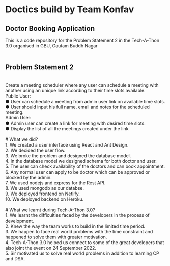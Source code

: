 # Doctics build by Team Konfav <br/>

## Doctor Booking Application <br/>

This is a code repository for the Problem Statement 2 in the Tech-A-Thon 3.0 organised in GBU, Gautam Buddh Nagar <br/><br/>

## Problem Statement 2

<br/>Create a meeting scheduler where any user can schedule a meeting with another using an unique link according to their time slots available. <br/>Public User: <br/> ● User can schedule a meeting from admin user link on available time slots. <br/>● User should input his full name, email and notes for the scheduled meeting. <br/>Admin User: <br/>● Admin user can create a link for meeting with desired time slots. <br/>● Display the list of all the meetings created under the link <br/><br/> # What we did? <br/> 1. We created a user interface using React and Ant Design.<br/> 2. We decided the user flow.<br/> 3. We broke the problem and designed the database model.<br/> 4. In the database model we designed schema for both doctor and user.<br/> 5. The user can check availability of the doctors and can book appointment.<br/> 6. Any normal user can apply to be doctor which can be approved or blocked by the admin.<br/> 7. We used nodejs and express for the Rest API.<br/> 8. We used mongodb as our databse.<br/> 9. We deployed frontend on Netlify.<br/> 10. We deployed backend on Heroku. <br/><br/> # What we learnt during Tech-A-Thon 3.0?<br/> 1. We learnt the difficulties faced by the developers in the process of development.<br/> 2. Knew the way the team works to build in the limited time period.<br/> 3. We happen to face real world problems with the time constraint and happened to solve them with greater motivation.<br/> 4. Tech-A-Thon 3.0 helped us connect to some of the great developers that also joint the event on 24 September 2022. <br/>5. Sir motivated us to solve real world problems in addition to learning CP and DSA.
